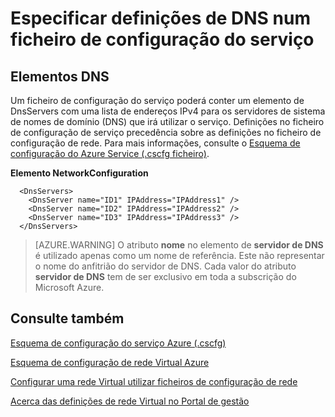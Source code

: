 <properties 
   pageTitle="Especificar definições de DNS num ficheiro de configuração do serviço | Microsoft Azure"
   description="especificar definições de DNS personalizadas utilizando o ficheiro de configuração do serviço de rede virtual"
   services="virtual-network"
   documentationCenter="na"
   authors="jimdial"
   manager="carmonm"
   editor="tysonn" />
<tags 
   ms.service="virtual-network"
   ms.devlang="na"
   ms.topic="article"
   ms.tgt_pltfrm="na"
   ms.workload="infrastructure-services"
   ms.date="02/24/2016"
   ms.author="jdial" />

# <a name="specifying-dns-settings-in-a-service-configuration-file"></a>Especificar definições de DNS num ficheiro de configuração do serviço

## <a name="dns-elements"></a>Elementos DNS

Um ficheiro de configuração do serviço poderá conter um elemento de DnsServers com uma lista de endereços IPv4 para os servidores de sistema de nomes de domínio (DNS) que irá utilizar o serviço. Definições no ficheiro de configuração de serviço precedência sobre as definições no ficheiro de configuração de rede. Para mais informações, consulte o [Esquema de configuração do Azure Service (.cscfg ficheiro)](https://msdn.microsoft.com/library/azure/ee758710.aspx).

**Elemento NetworkConfiguration**

      <DnsServers>
        <DnsServer name="ID1" IPAddress="IPAddress1" />
        <DnsServer name="ID2" IPAddress="IPAddress2" />
        <DnsServer name="ID3" IPAddress="IPAddress3" />
      </DnsServers>

>[AZURE.WARNING] O atributo **nome** no elemento de **servidor de DNS** é utilizado apenas como um nome de referência. Este não representar o nome do anfitrião do servidor de DNS. Cada valor do atributo **servidor de DNS** tem de ser exclusivo em toda a subscrição do Microsoft Azure.

## <a name="see-also"></a>Consulte também

[Esquema de configuração do serviço Azure (.cscfg)](https://msdn.microsoft.com/library/windowsazure/ee758710)

[Esquema de configuração de rede Virtual Azure](http://go.microsoft.com/fwlink/?LinkId=248093)

[Configurar uma rede Virtual utilizar ficheiros de configuração de rede](http://go.microsoft.com/fwlink/?LinkId=248094)

[Acerca das definições de rede Virtual no Portal de gestão](http://go.microsoft.com/fwlink/?LinkId=248092)

